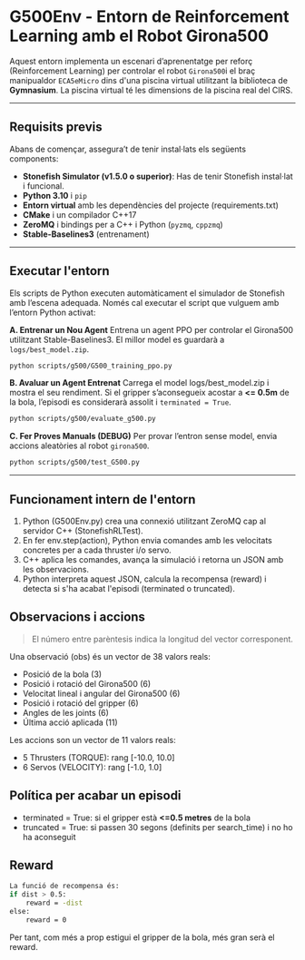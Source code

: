 # G500Env - Entorn de Reinforcement Learning amb el Robot Girona500

Aquest entorn implementa un escenari d’aprenentatge per reforç (Reinforcement Learning) per controlar el robot `Girona500`i el braç manipualdor `ECA5eMicro` dins d'una piscina virtual utilitzant la biblioteca de **Gymnasium**.
La piscina virtual té les dimensions de la piscina real del CIRS.

---

## Requisits previs
Abans de començar, assegura’t de tenir instal·lats els següents components:
- **Stonefish Simulator (v1.5.0 o superior)**: Has de tenir Stonefish instal·lat i funcional.
- **Python 3.10** i `pip`
- **Entorn virtual** amb les dependències del projecte (requirements.txt)
- **CMake** i un compilador C++17
- **ZeroMQ** i bindings per a C++ i Python (`pyzmq`, `cppzmq`)
- **Stable-Baselines3** (entrenament)

---

## Executar l'entorn
Els scripts de Python executen automàticament el simulador de Stonefish amb l’escena adequada. Només cal executar el script que vulguem amb l’entorn Python activat:


**A. Entrenar un Nou Agent**
Entrena un agent PPO per controlar el Girona500 utilitzant Stable-Baselines3. El millor model es guardarà a `logs/best_model.zip`.
```bash 
python scripts/g500/G500_training_ppo.py
``` 


**B. Avaluar un Agent Entrenat**
Carrega el model logs/best_model.zip i mostra el seu rendiment. Si el gripper s’aconsegueix acostar a **<= 0.5m** de la bola, l’episodi es considerarà assolit i `terminated = True`.
```bash 
python scripts/g500/evaluate_g500.py
```


**C. Fer Proves Manuals (DEBUG)**
Per provar l’entron sense model, envia accions aleatòries al robot `girona500`.
```bash 
python scripts/g500/test_G500.py
```

---

## Funcionament intern de l'entorn
1. Python (G500Env.py) crea una connexió utilitzant ZeroMQ cap al servidor C++ (StonefishRLTest).
2. En fer env.step(action), Python envia comandes amb les velocitats concretes per a cada thruster i/o servo.
3. C++ aplica les comandes, avança la simulació i retorna un JSON amb les observacions.
4. Python interpreta aquest JSON, calcula la recompensa (reward) i detecta si s'ha acabat l'episodi (terminated o truncated).

## Observacions i accions
> El número entre parèntesis indica la longitud del vector corresponent.

Una observació (obs) és un vector de 38 valors reals:
- Posició de la bola (3)
- Posició i rotació del Girona500 (6)
- Velocitat lineal i angular del Girona500 (6)
- Posició i rotació del gripper (6)
- Angles de les joints (6)
- Última acció aplicada (11)

Les accions son un vector de 11 valors reals:
- 5 Thrusters (TORQUE): rang [-10.0, 10.0]
- 6 Servos (VELOCITY): rang [-1.0, 1.0]

## Política per acabar un episodi
- terminated = True: si el gripper està **<=0.5 metres** de la bola
- truncated = True: si passen 30 segons (definits per search_time) i no ho ha aconseguit

## Reward
```bash
La funció de recompensa és:
if dist > 0.5:
    reward = -dist
else:
    reward = 0
```
Per tant, com més a prop estigui el gripper de la bola, més gran serà el reward.
